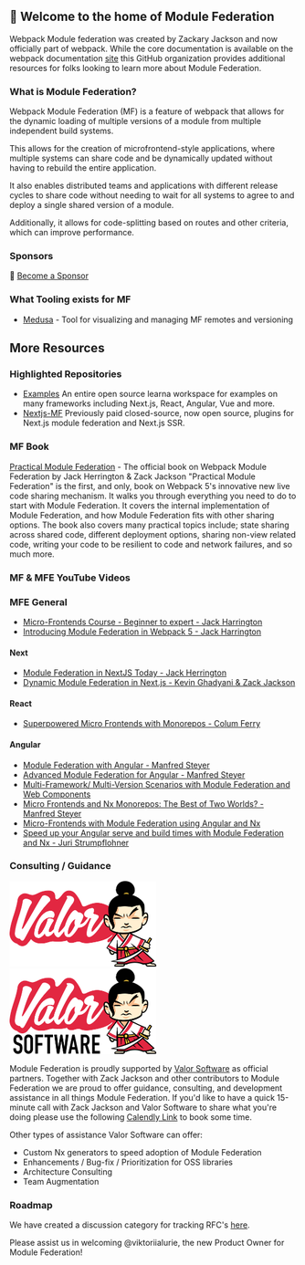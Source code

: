 ## 👋 Welcome to the home of Module Federation
Webpack Module federation was created by Zackary Jackson and now officially part of webpack. While the core documentation 
is available on the webpack documentation [site](https://webpack.js.org/concepts/module-federation/) this GitHub organization 
provides additional resources for folks looking to learn more about Module Federation. 

### What is Module Federation?

Webpack Module Federation (MF) is a feature of webpack that allows for the dynamic loading of multiple versions of a module from multiple independent build systems. 

This allows for the creation of microfrontend-style applications, where multiple systems can share code and be dynamically updated without having to rebuild the entire application. 

It also enables distributed teams and applications with different release cycles to share code without needing to wait for all systems to agree to and deploy a single shared version of a module. 

Additionally, it allows for code-splitting based on routes and other criteria, which can improve performance.

### Sponsors
🙌 [Become a Sponsor](https://opencollective.com/module-federation-universe)

### What Tooling exists for MF

- [Medusa](https://medusa.codes) - Tool for visualizing and managing MF remotes and versioning

## More Resources

### Highlighted Repositories
- [Examples](https://github.com/module-federation/module-federation-examples) An entire open source learna workspace 
for examples on many frameworks including Next.js, React, Angular, Vue and more.
- [Nextjs-MF](https://github.com/module-federation/nextjs-mf) Previously paid closed-source, now open source, plugins for Next.js module federation and Next.js SSR.

### MF Book
[Practical Module Federation](https://module-federation.myshopify.com/products/practical-module-federation) - The official book on Webpack Module Federation by Jack Herrington & Zack Jackson
"Practical Module Federation" is the first, and only, book on Webpack 5's innovative new live code sharing mechanism. It walks you through everything you need to do to start with Module Federation. It covers the internal implementation of Module Federation, and how Module Federation fits with other sharing options. The book also covers many practical topics include; state sharing across shared code, different deployment options, sharing non-view related code, writing your code to be resilient to code and network failures, and so much more.

### MF & MFE YouTube Videos
### MFE General
- [Micro-Frontends Course - Beginner to expert - Jack Harrington](https://www.youtube.com/watch?v=lKKsjpH09dU)
- [Introducing Module Federation in Webpack 5 - Jack Harrington](https://www.youtube.com/watch?v=D3XYAx30CNc)

#### Next
- [Module Federation in NextJS Today - Jack Herrington](https://www.youtube.com/watch?v=d58QLA2bnug)
- [Dynamic Module Federation in Next.js - Kevin Ghadyani & Zack Jackson](https://www.youtube.com/watch?v=m-eBqbFFUXg)

#### React
- [Superpowered Micro Frontends with Monorepos - Colum Ferry](https://www.youtube.com/watch?v=dotA6ZSmNL4)

#### Angular
- [Module Federation with Angular - Manfred Steyer](https://www.youtube.com/watch?v=pD8VaBdU1f8)
- [Advanced Module Federation for Angular - Manfred Steyer](https://www.youtube.com/watch?v=8peHqzO7oqE)
- [Multi-Framework/ Multi-Version Scenarios with Module Federation and Web Components](https://www.youtube.com/watch?v=EGdbmj-kj88)
- [Micro Frontends and Nx Monorepos: The Best of Two Worlds? - Manfred Steyer](https://www.youtube.com/watch?v=tsIZjUAtF1U)
- [Micro-Frontends with Module Federation using Angular and Nx](https://www.youtube.com/watch?v=e8-hBYw5bx0)
- [Speed up your Angular serve and build times with Module Federation and Nx - Juri Strumpflohner](https://www.youtube.com/watch?v=JkcaGzhRjkc)

### Consulting / Guidance
<img alt="Valor Software Logo Light on Dark" src="https://raw.githubusercontent.com/valor-software/.github/d947b8547a9d5a6021e4f6af7b1df816c1c5f268/profile/valor-logo%20for-dark.png#gh-dark-mode-only" height="150px">
<img alt="Valor Software Logo Light on Dark" src="https://raw.githubusercontent.com/valor-software/.github/d947b8547a9d5a6021e4f6af7b1df816c1c5f268/profile/valor-logo%20for-light.png#gh-light-mode-only" height="150px">

Module Federation is proudly supported by [Valor Software](https://valor-software.com) as official partners. Together with Zack Jackson and other contributors to Module Federation
we are proud to offer guidance, consulting, and development assistance in all things Module Federation. If you'd like to have a quick 
15-minute call with Zack Jackson and Valor Software to share what you're doing please use the following [Calendly Link](https://calendly.com/d/d5d-mch-nby/module-federation-15-min) to book some time.

Other types of assistance Valor Software can offer:
- Custom Nx generators to speed adoption of Module Federation
- Enhancements / Bug-fix / Prioritization for OSS libraries 
- Architecture Consulting
- Team Augmentation

### Roadmap

We have created a discussion category for tracking RFC's [here](https://github.com/module-federation/nextjs-mf/discussions/categories/rfc). 

Please assist us in welcoming @viktoriialurie, the new Product Owner for Module Federation!
